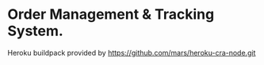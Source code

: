 # Order Management & Tracking System.

Heroku buildpack provided by https://github.com/mars/heroku-cra-node.git
